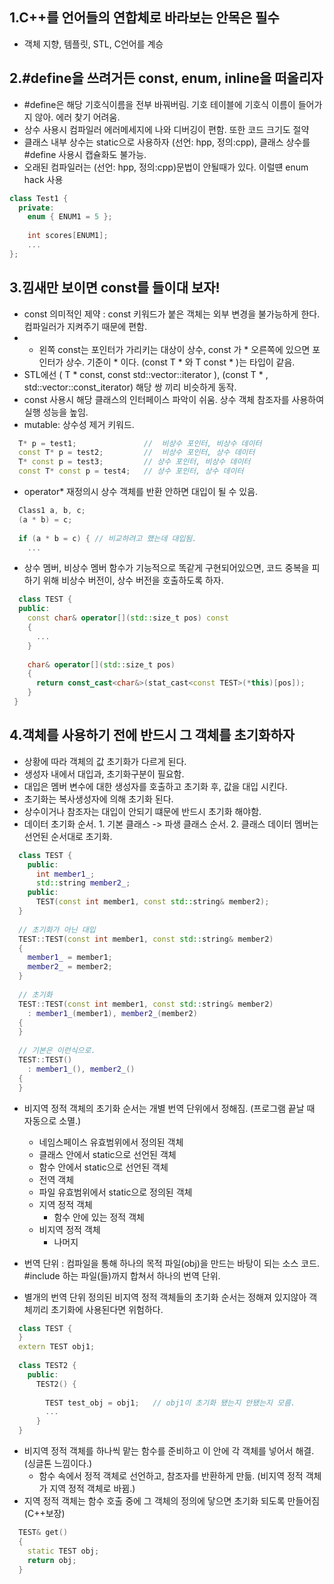 ## 1.C++를 언어들의 연합체로 바라보는 안목은 필수
  - 객체 지향, 템플릿, STL, C언어를 계승

## 2.#define을 쓰려거든 const, enum, inline을 떠올리자
  - #define은 해당 기호식이름을 전부 바꿔버림. 기호 테이블에 기호식 이름이 들어가지 않아. 에러 찾기 어려움.
  - 상수 사용시 컴파일러 에러메세지에 나와 디버깅이 편함. 또한 코드 크기도 절약
  - 클래스 내부 상수는 static으로 사용하자 (선언: hpp, 정의:cpp), 클래스 상수를 #define 사용시 캡슐화도 불가능.
  - 오래된 컴파일러는 (선언: hpp, 정의:cpp)문법이 안될때가 있다. 이럴떈 enum hack 사용
```cpp
class Test1 {
  private:
    enum { ENUM1 = 5 };
    
    int scores[ENUM1];
    ...
};
```

## 3.낌새만 보이면 const를 들이대 보자!
  - const 의미적인 제약 : const 키워드가 붙은 객체는 외부 변경을 불가능하게 한다. 컴파일러가 지켜주기 때문에 편함.
  - * 왼쪽 const는 포인터가 가리키는 대상이 상수, const 가 * 오른쪽에 있으면 포인터가 상수. 기준이 * 이다. (const T * 와 T const * )는 타입이 같음.
  - STL에선  ( T * const, const std::vector<T>::iterator ), (const T * , std::vector<T>::const_iterator) 해당 쌍 끼리 비슷하게 동작.
  - const 사용시 해당 클래스의 인터페이스 파악이 쉬움. 상수 객체 참조자를 사용하여 실행 성능을 높임.
  - mutable: 상수성 제거 키워드.
```cpp
  T* p = test1;               //  비상수 포인터, 비상수 데이터
  const T* p = test2;         //  비상수 포인터, 상수 데이터
  T* const p = test3;         // 상수 포인터, 비상수 데이터
  const T* const p = test4;   // 상수 포인터, 상수 데이터
```
  
  - operator* 재정의시 상수 객체를 반환 안하면 대입이 될 수 있음.
```cpp
  Class1 a, b, c;
  (a * b) = c;
  
  if (a * b = c) { // 비교하려고 했는데 대입됨.
    ...
```
  
  - 상수 멤버, 비상수 멤버 함수가 기능적으로 똑같게 구현되어있으면, 코드 중복을 피하기 위해 비상수 버전이, 상수 버전을 호출하도록 하자.
```cpp
  class TEST {
  public:
    const char& operator[](std::size_t pos) const
    {
      ...
    }
  
    char& operator[](std::size_t pos)
    {
      return const_cast<char&>(stat_cast<const TEST>(*this)[pos]);
    }
 }
```
  
  
## 4.객체를 사용하기 전에 반드시 그 객체를 초기화하자
  - 상황에 따라 객체의 값 초기화가 다르게 된다.
  - 생성자 내에서 대입과, 초기화구분이 필요함.
  - 대입은 멤버 변수에 대한 생성자를 호출하고 초기화 후, 값을 대입 시킨다.
  - 초기화는 복사생성자에 의해 초기화 된다.
  - 상수이거나 참조자는 대입이 안되기 떄문에 반드시 초기화 해야함.
  - 데이터 초기화 순서.  1. 기본 클래스 -> 파생 클래스 순서.             2. 클래스 데이터 멤버는 선언된 순서대로 초기화.

```cpp
  class TEST {
    public:
      int member1_;
      std::string member2_;
    public:
      TEST(const int member1, const std::string& member2);
  }
  
  // 초기화가 아닌 대입
  TEST::TEST(const int member1, const std::string& member2)
  {
    member1_ = member1;
    member2_ = member2;
  }
  
  // 초기화
  TEST::TEST(const int member1, const std::string& member2)
    : member1_(member1), member2_(member2)
  {
  }
  
  // 기본은 이런식으로.
  TEST::TEST()
    : member1_(), member2_()
  {
  }
```
  
  - 비지역 정적 객체의 초기화 순서는 개별 번역 단위에서 정해짐. (프로그램 끝날 때 자동으로 소멸.)
    + 네임스페이스 유효범위에서 정의된 객체
    + 클래스 안에서 static으로 선언된 객체
    + 함수 안에서 static으로 선언된 객체
    + 전역 객체
    + 파일 유효범위에서 static으로 정의된 객체
  
    * 지역 정적 객체
      + 함수 안에 있는 정적 객체
    * 비지역 정적 객체
      + 나머지
  - 번역 단위 : 컴파일을 통해 하나의 목적 파일(obj)을 만드는 바탕이 되는 소스 코드. #include 하는 파일(들)까지 합쳐서 하나의 번역 단위.
  - 별개의 번역 단위 정의된 비지역 정적 객체들의 초기화 순서는 정해져 있지않아 객체끼리 초기화에 사용된다면 위험하다.
```cpp
  class TEST {
  }
  extern TEST obj1;
  
  class TEST2 {
    public:
      TEST2() {
    
        TEST test_obj = obj1;   // obj1이 초기화 됐는지 안됐는지 모름.
        ...
      }
  }
```
  
  - 비지역 정적 객체를 하나씩 맡는 함수를 준비하고 이 안에 각 객체를 넣어서 해결. (싱글톤 느낌이다.)
    * 함수 속에서 정적 객체로 선언하고, 참조자를 반환하게 만듦. (비지역 정적 객체가 지역 정적 객체로 바뀜.)
  - 지역 정적 객체는 함수 호출 중에 그 객체의 정의에 닿으면 초기화 되도록 만들어짐 (C++보장)
```cpp
  TEST& get()
  {
    static TEST obj;
    return obj;
  }
```
